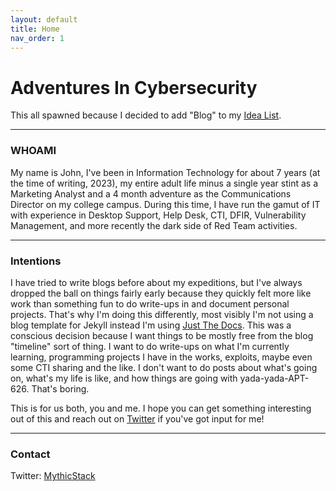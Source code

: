 ```yaml
---
layout: default
title: Home
nav_order: 1
---
```


# Adventures In Cybersecurity

This all spawned because I decided to add "Blog" to my [Idea List](https://www.github.com/MythicStack/Idea-Guy).

---

### WHOAMI

My name is John, I've been in Information Technology for about 7 years (at the time of writing, 2023), my entire adult life minus a single year stint as a Marketing Analyst and a 4 month adventure as the Communications Director on my college campus. During this time, I have run the gamut of IT with experience in Desktop Support, Help Desk, CTI, DFIR, Vulnerability Management, and more recently the dark side of Red Team activities.

---

### Intentions

I have tried to write blogs before about my expeditions, but I've always dropped the ball on things fairly early because they quickly felt more like work than something fun to do write-ups in and document personal projects. That's why I'm doing this differently, most visibly I'm not using a blog template for Jekyll instead I'm using [Just The Docs](https://just-the-docs.github.io/just-the-docs/). This was a conscious decision because I want things to be mostly free from the blog "timeline" sort of thing. I want to do write-ups on what I'm currently learning, programming projects I have in the works, exploits, maybe even some CTI sharing and the like. I don't want to do posts about what's going on, what's my life is like, and how things are going with yada-yada-APT-626. That's boring.

This is for us both, you and me. I hope you can get something interesting out of this and reach out on [Twitter](https://www.twitter.com/MythicStack) if you've got input for me!

---

### Contact

Twitter: [MythicStack](https://www.twitter.com/MythicStack)